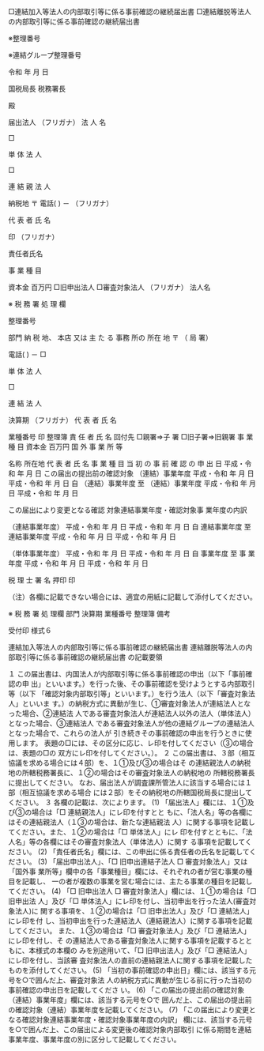 □連結加入等法人の内部取引等に係る事前確認の継続届出書
□連結離脱等法人の内部取引等に係る事前確認の継続届出書


※整理番号


※連結グループ整理番号

令和 年 月 日




国税局長
税務署長








殿

届出法人
（フリガナ）
法 人 名


□

単
体
法
人

□

連
結
親
法
人


納税地
〒
電話( ) －
（フリガナ）

代 表 者 氏 名

印
（フリガナ）


責任者氏名


事 業 種 目


資本金
 百万円
□旧申出法人
□審査対象法人
（フリガナ）
法人名

※
税
務
署
処
理
欄

整理番号

部門
納 税 地、 本店 又は 主
た る 事務 所の 所在 地
〒 （ 局 署）

電話( ) －
□

単
体
法
人

□

連
結
法
人

決算期
（フリガナ）
代 表 者 氏 名

業種番号
 印
整理簿
責 任 者 氏 名
回付先
 □親署⇒子 署
 □旧子署⇒旧親署
事 業 種 目
 資本金
百万円
国
外
事
業
所
等

名称
所在地
代 表 者 氏 名
事 業 種 目
当 初 の 事 前 確 認 の 申 出 日
平成・令和 年 月 日
この届出の提出前の確認対象
（連結）事業年度
平成・令和 年 月 日 平成・令和 年 月 日
自 （連結）事業年度 至 （連結）事業年度
平成・令和 年 月 日 平成・令和 年 月 日

この届出により変更となる確認
対象連結事業年度・確認対象事
業年度の内訳

（連結事業年度）
平成・令和 年 月 日 平成・令和 年 月 日
自 連結事業年度 至 連結事業年度
平成・令和 年 月 日 平成・令和 年 月 日

（単体事業年度）
平成・令和 年 月 日 平成・令和 年 月 日
自 事業年度 至 事 業 年度
平成・令和 年 月 日 平成・令和 年 月 日


税 理 士 署 名 押印
 印

（注）各欄に記載できない場合には、適宜の用紙に記載して添付してください。

※ 税 務 署 処 理欄
部門
決算期 業種番号 整理簿 備考


受付印
様式６




連結加入等法人の内部取引等に係る事前確認の継続届出書
連結離脱等法人の内部取引等に係る事前確認の継続届出書
の記載要領


１ この届出書は、内国法人が内部取引等に係る事前確認の申出（以下「事前確認の申
出」といいます。）を行った後、その事前確認を受けようとする内部取引等（以下
「確認対象内部取引等」といいます。）を行う法人（以下「審査対象法人」といいま
す。）の納税方式に異動が生じ、①審査対象法人が連結法人となった場合、②連結法
人である審査対象法人が連結法人以外の法人（単体法人）となった場合、③連結法人
である審査対象法人が他の連結グループの連結法人となった場合で、これらの法人が
引き続きその事前確認の申出を行うときに使用します。
 表題の□には、その区分に応じ、レ印を付してください（③の場合は、表題の□の
双方にレ印を付してください。）。
２ この届出書は、３部（相互協議を求める場合には４部）を、１①及び③の場合はそ
の連結親法人の納税地の所轄税務署長に、１②の場合はその審査対象法人の納税地の
所轄税務署長に提出してください。
 なお、届出法人が調査課所管法人に該当する場合には１部（相互協議を求める場合
には２部）をその納税地の所轄国税局長に提出してください。
３ 各欄の記載は、次によります。
(1) 「届出法人」欄には、１①及び③の場合は「□ 連結親法人」にレ印を付すとと
もに、「法人名」等の各欄にはその連結親法人（１③の場合は、新たな連結親法
人）に関する事項を記載してください。また、１②の場合は「□ 単体法人」にレ
印を付すとともに、「法人名」等の各欄にはその審査対象法人（単体法人）に関す
る事項を記載してください。
(2) 「責任者氏名」欄には、この申出に係る責任者の氏名を記載してください。
(3) 「届出申出法人」、「□ 旧申出連結子法人 □ 審査対象法人」又は「国外事
業所等」欄中の各「事業種目」欄には、それぞれの者が営む事業の種目を記載し、
一の者が複数の事業を営む場合には、主たる事業の種目を記載してください。
(4) 「□ 旧申出法人 □ 審査対象法人」欄には、１①の場合は「□ 旧申出法
人」及び「□ 単体法人」にレ印を付し、当初申出を行った法人(審査対象法人)に
関する事項を、１②の場合は「□ 旧申出法人」及び「□ 連結法人」にレ印を付
し、当初申出を行った連結法人（連結親法人）に関する事項を記載してください。
また、１③の場合は「□ 審査対象法人」及び「□ 連結法人」にレ印を付し、そ
の連結法人である審査対象法人に関する事項を記載するとともに、本様式の本欄の
みを別途用いて、「□ 旧申出法人」及び「□ 連結法人」にレ印を付し、当該審
査対象法人の直前の連結親法人に関する事項を記載したものを添付してください。
(5) 「当初の事前確認の申出日」欄には、該当する元号を○で囲んだ上、審査対象法
人の納税方式に異動が生じる前に行った当初の事前確認の申出日を記載してくださ
い。
(6) 「この届出の提出前の確認対象（連結）事業年度」欄には、該当する元号を○で
囲んだ上、この届出の提出前の確認対象（連結）事業年度を記載してください。
(7) 「この届出により変更となる確認対象連結事業年度・確認対象事業年度の内訳」
欄には、該当する元号を○で囲んだ上、この届出による変更後の確認対象内部取引
に係る期間を連結事業年度、事業年度の別に区分して記載してください。